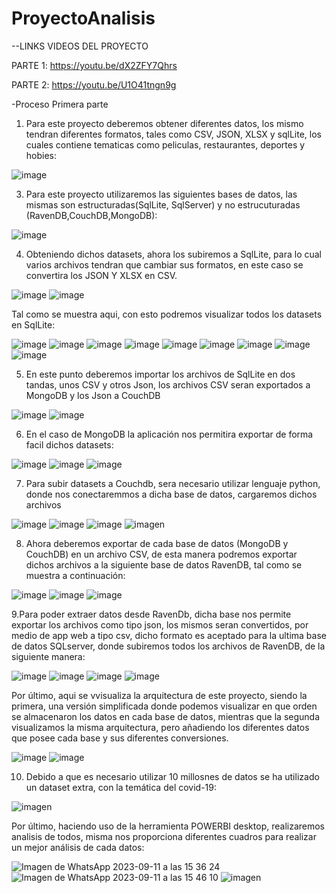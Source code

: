 # ProyectoAnalisis 

--LINKS VIDEOS DEL PROYECTO

PARTE 1: https://youtu.be/dX2ZFY7Qhrs 

PARTE 2: https://youtu.be/U1O41tngn9g 

-Proceso Primera parte
1. Para este proyecto deberemos obtener diferentes datos, los mismo tendran diferentes formatos, tales como
CSV, JSON, XLSX y sqlLite, los cuales contiene tematicas como peliculas, restaurantes, deportes y hobies:

![image](https://github.com/Morales-Gilmar-Vladimir/ProyectoAnalisis/assets/117743690/d96e9102-6825-4f23-9a1a-89225794232f)

3. Para este proyecto utilizaremos las siguientes bases de datos, las mismas son estructuradas(SqlLite, SqlServer) y  no estrucuturadas
(RavenDB,CouchDB,MongoDB):

![image](https://github.com/Morales-Gilmar-Vladimir/ProyectoAnalisis/assets/117743690/dee0ef10-fa20-4094-9128-ee9759701ea7)

4. Obteniendo dichos datasets, ahora los subiremos a SqlLite, para lo cual varios archivos tendran que cambiar sus formatos,
en este caso se convertira los JSON Y XLSX en CSV.

![image](https://github.com/Morales-Gilmar-Vladimir/ProyectoAnalisis/assets/117743690/b5bcef0e-2f98-4ef9-bf4c-d6ef9d286db1)
![image](https://github.com/Morales-Gilmar-Vladimir/ProyectoAnalisis/assets/112398547/f688c1f5-ce5a-41c7-a1ea-1f9c5d4e95a6)

Tal como se muestra aqui, con esto podremos visualizar todos los datasets en SqlLite:

![image](https://github.com/Morales-Gilmar-Vladimir/ProyectoAnalisis/assets/117743690/41764ccb-70c7-4d3b-a29c-4cf1b52fd444)
![image](https://github.com/Morales-Gilmar-Vladimir/ProyectoAnalisis/assets/117743690/8adcc683-d3ff-4b14-bb63-f2a0eca3649e)
![image](https://github.com/Morales-Gilmar-Vladimir/ProyectoAnalisis/assets/117743690/fd865ee4-5641-42df-a45d-71eafedc2236)
![image](https://github.com/Morales-Gilmar-Vladimir/ProyectoAnalisis/assets/117743690/af7be4c3-4c52-415e-ab02-8435a11f31aa) 
![image](https://github.com/Morales-Gilmar-Vladimir/ProyectoAnalisis/assets/117743690/203964d0-6d06-476c-b2e8-2821f626b060)
![image](https://github.com/Morales-Gilmar-Vladimir/ProyectoAnalisis/assets/117743690/4a68adfb-bdf1-4ce4-9178-96cec3563f42)
![image](https://github.com/Morales-Gilmar-Vladimir/ProyectoAnalisis/assets/117743690/eb3452fd-8ffa-41b4-9666-39eba50e52c6)
![image](https://github.com/Morales-Gilmar-Vladimir/ProyectoAnalisis/assets/117743690/acd9e320-ddca-473e-9ab6-c20bdfd157b0)
![image](https://github.com/Morales-Gilmar-Vladimir/ProyectoAnalisis/assets/117743690/47fe6ee0-a8b3-43e2-8550-33823bbbed3f)

5. En este punto deberemos importar los archivos de SqlLite en dos tandas, unos CSV y otros Json, los archivos CSV seran exportados 
a MongoDB y los Json a CouchDB

![image](https://github.com/Morales-Gilmar-Vladimir/ProyectoAnalisis/assets/112398547/089265b3-4efb-4ae5-8a41-a409b6f9462f) 
![image](https://github.com/Morales-Gilmar-Vladimir/ProyectoAnalisis/assets/112398547/d9b59fce-ab75-420b-9c0f-18afa4442ef6)

6. En el caso de MongoDB la aplicación nos permitira exportar de forma facil dichos datasets:
   
![image](https://github.com/Morales-Gilmar-Vladimir/ProyectoAnalisis/assets/112398547/489c9454-f7c3-42cd-8143-8945b68e5085)
![image](https://github.com/Morales-Gilmar-Vladimir/ProyectoAnalisis/assets/112398547/9974009a-d506-4746-9c0e-6c65a075d4fe)
![image](https://github.com/Morales-Gilmar-Vladimir/ProyectoAnalisis/assets/112398547/ef78ab63-c91e-4e0e-8ee7-5c896af7c909)

7. Para subir datasets a Couchdb, sera necesario utilizar lenguaje python, donde nos conectaremmos a dicha base de datos, cargaremos 
dichos archivos

![image](https://github.com/Morales-Gilmar-Vladimir/ProyectoAnalisis/assets/112398547/69aaab24-83a6-4f5a-831e-82092e9876b1)
![image](https://github.com/Morales-Gilmar-Vladimir/ProyectoAnalisis/assets/112398547/5ee26e9a-d1de-4b30-8366-a6af6a6d092c)
![image](https://github.com/Morales-Gilmar-Vladimir/ProyectoAnalisis/assets/112398547/0a3dca4a-774e-49bc-b046-4d7d414e0e6c)
![imagen](https://github.com/Morales-Gilmar-Vladimir/ProyectoAnalisis/assets/117743844/e9e0c1e4-9532-4235-b8c6-fc7952e531e1)

8. Ahora deberemos exportar de cada base de datos (MongoDB y CouchDB) en un archivo CSV, de esta manera podremos exportar dichos
archivos a la siguiente base de datos RavenDB, tal como se muestra a continuación:

![image](https://github.com/Morales-Gilmar-Vladimir/ProyectoAnalisis/assets/112398547/14c54252-c8a5-4b43-8fad-eb0027e7d84a)
![image](https://github.com/Morales-Gilmar-Vladimir/ProyectoAnalisis/assets/112398547/8caf58d1-f162-42de-b63f-c0fb08f0a35a)
![image](https://github.com/Morales-Gilmar-Vladimir/ProyectoAnalisis/assets/112398547/c1309f78-0992-45a4-8fce-0936c6fb5e0b)

9.Para poder extraer datos desde RavenDb, dicha base nos permite exportar los archivos como tipo json, los mismos seran convertidos, 
por medio de app web a tipo csv, dicho formato es aceptado para la ultima base de datos SQLserver, donde subiremos todos los archivos
de RavenDB, de la siguiente manera:

![image](https://github.com/Morales-Gilmar-Vladimir/ProyectoAnalisis/assets/112398547/c283c74c-4898-4c0b-b672-2b9ca310b2ac)
![image](https://github.com/Morales-Gilmar-Vladimir/ProyectoAnalisis/assets/112398547/a20c452a-285b-4b89-ac0f-a460cd2cc37f)
![image](https://github.com/Morales-Gilmar-Vladimir/ProyectoAnalisis/assets/112398547/549ac445-f6ad-4002-9739-1a059bf20bb2)
![image](https://github.com/Morales-Gilmar-Vladimir/ProyectoAnalisis/assets/112398547/f1c7991a-5230-47dc-bb15-ae063c0472ba)

Por último, aqui se vvisualiza la arquitectura de este proyecto, siendo la primera, una versión simplificada donde podemos visualizar
en que orden se almacenaron los datos en cada base de datos, mientras que la segunda visualizamos la misma arquitectura, pero añadiendo
los diferentes datos que posee cada base y sus diferentes conversiones.

![image](https://github.com/Morales-Gilmar-Vladimir/ProyectoAnalisis/assets/112398547/d087802c-024c-45b9-b0a1-dc006f8236a6)
![image](https://github.com/Morales-Gilmar-Vladimir/ProyectoAnalisis/assets/112398547/c252179a-6e10-4672-a69b-8e976df64492)

10. Debido a que es necesario utilizar 10 millosnes de datos se ha utilizado un dataset extra, con la temática del covid-19:
    
![imagen](https://github.com/Morales-Gilmar-Vladimir/ProyectoAnalisis/assets/117743844/6ec34695-f223-4e3e-bd61-7376040d529d)

Por último, haciendo uso de la herramienta POWERBI desktop, realizaremos analisis de todos, misma nos proporciona diferentes cuadros para realizar un mejor análisis de cada datos:

![Imagen de WhatsApp 2023-09-11 a las 15 36 24](https://github.com/Morales-Gilmar-Vladimir/ProyectoAnalisis/assets/117743844/2c1cd28e-2079-46d7-af78-87a3d55ace7d)
![Imagen de WhatsApp 2023-09-11 a las 15 46 10](https://github.com/Morales-Gilmar-Vladimir/ProyectoAnalisis/assets/117743844/5049f714-f76c-489c-990e-33d348ad8187)
![imagen](https://github.com/Morales-Gilmar-Vladimir/ProyectoAnalisis/assets/117743844/7d6d3fb0-e6a6-45d3-b544-8ebcadb847da)




































    













